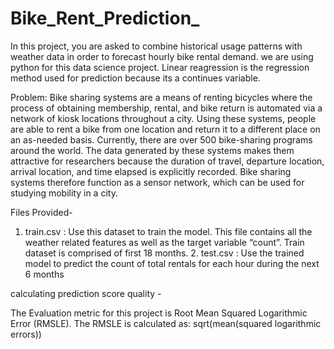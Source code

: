 # Bike_Rent_Prediction_

In this project, you are asked to combine historical usage patterns with weather data in order to forecast hourly bike rental demand.
we are using python for this data science project. Linear reagression is the regression method used for prediction because its a continues variable.

Problem:
Bike sharing systems are a means of renting bicycles where the process of obtaining membership, rental, and bike return is automated via a network of kiosk locations throughout a city. Using these systems, people are able to rent a bike from one location and return it to a different place on an as-needed basis. Currently, there are over 500 bike-sharing programs around the world. The data generated by these systems makes them attractive for researchers because the duration of travel, departure location, arrival location, and time elapsed is explicitly recorded. Bike sharing systems therefore function as a sensor network, which can be used for studying mobility in a city.

Files Provided-
1. train.csv : Use this dataset to train the model. This file contains all the weather related features as well as the target variable “count”. Train dataset is comprised of first 18 months. 2. test.csv : Use the trained model to predict the count of total rentals for each hour during the next 6 months

calculating prediction score quality - 

The Evaluation metric for this project is Root Mean Squared Logarithmic Error (RMSLE). The RMSLE is calculated as: sqrt(mean(squared logarithmic errors))



